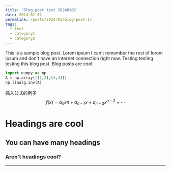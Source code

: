 ```yaml
---
title: 'Blog post test 20240102'
date: 2024-01-02
permalink: /posts/2024/01/blog-post-1/
tags:
  - test
  - category1
  - category2
---
```


This is a sample blog post. Lorem ipsum I can't remember the rest of lorem ipsum and don't have an internet connection right now. Testing testing testing this blog post. Blog posts are cool.

```python
import numpy as np
A = np.array([[1,2],[3,4]])
np.linalg.inv(A)
```

插入公式的例子
$${f(x)=a_nxn+a_{n-1}x+a_{n-2}x^{n-2}}+\cdots \tag{1.1}$$

# Headings are cool

## You can have many headings


### Aren't headings cool?
------
